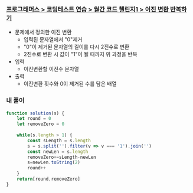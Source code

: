 ### [프로그래머스 > 코딩테스트 연습 > 월간 코드 챌린지1 > 이진 변환 반복하기](https://school.programmers.co.kr/learn/courses/30/lessons/70129)

- 문제에서 정의한 이진 변환
  - 입력된 문자열에서 "0"제거
  - "0"이 제거된 문자열의 길이를 다시 2진수로 변환
  - 2진수로 변환 시 값이 "1"이 될 때까지 위 과정을 반복
- 입력
  - 이진변환할 이진수 문자열
- 출력
  - 이진변환 횟수와 0이 제거된 수를 담은 배열

### 내 풀이

```js
function solution(s) {
    let round = 0
    let removeZero = 0
    
    while(s.length > 1) {
        const sLength = s.length
        s = s.split('').filter(v => v === '1').join('')
        const newLen = s.length
        removeZero+=sLength-newLen
        s=newLen.toString(2)
        round++
    }
    return[round,removeZero]
}
```